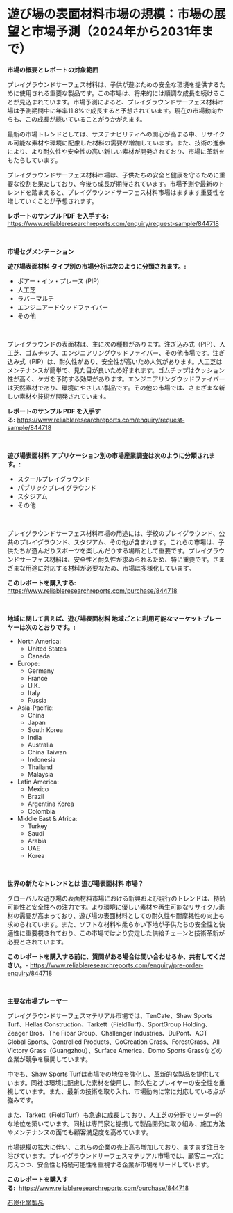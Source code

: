 <p><h1>遊び場の表面材料市場の規模：市場の展望と市場予測（2024年から2031年まで）</h1></p><p><strong>市場の概要とレポートの対象範囲</strong></p>
<p><p>プレイグラウンドサーフェス材料は、子供が遊ぶための安全な環境を提供するために使用される重要な製品です。この市場は、将来的には順調な成長を続けることが見込まれています。市場予測によると、プレイグラウンドサーフェス材料市場は予測期間中に年率11.8%で成長すると予想されています。現在の市場動向からも、この成長が続いていることがうかがえます。</p><p>最新の市場トレンドとしては、サステナビリティへの関心が高まる中、リサイクル可能な素材や環境に配慮した材料の需要が増加しています。また、技術の進歩により、より耐久性や安全性の高い新しい素材が開発されており、市場に革新をもたらしています。</p><p>プレイグラウンドサーフェス材料市場は、子供たちの安全と健康を守るために重要な役割を果たしており、今後も成長が期待されています。市場予測や最新のトレンドを踏まえると、プレイグラウンドサーフェス材料市場はますます重要性を増していくことが予想されます。</p></p>
<p><strong>レポートのサンプル PDF を入手する:</strong> <a href="https://www.reliableresearchreports.com/enquiry/request-sample/844718">https://www.reliableresearchreports.com/enquiry/request-sample/844718</a></p>
<p>&nbsp;</p>
<p><strong>市場セグメンテーション</strong></p>
<p><strong>遊び場表面材料 タイプ別の市場分析は次のように分類されます。:</strong></p>
<p><ul><li>ポアー・イン・プレース (PIP)</li><li>人工芝</li><li>ラバーマルチ</li><li>エンジニアードウッドファイバー</li><li>その他</li></ul></p>
<p>&nbsp;</p>
<p><p>プレイグラウンドの表面材は、主に次の種類があります。注ぎ込み式（PIP）、人工芝、ゴムチップ、エンジニアリングウッドファイバー、その他市場です。注ぎ込み式（PIP）は、耐久性があり、安全性が高いため人気があります。人工芝はメンテナンスが簡単で、見た目が良いため好まれます。ゴムチップはクッション性が高く、ケガを予防する効果があります。エンジニアリングウッドファイバーは天然素材であり、環境にやさしい製品です。その他の市場では、さまざまな新しい素材や技術が開発されています。</p></p>
<p><strong>レポートのサンプル PDF を入手する:</strong>&nbsp;<a href="https://www.reliableresearchreports.com/enquiry/request-sample/844718">https://www.reliableresearchreports.com/enquiry/request-sample/844718</a></p>
<p>&nbsp;</p>
<p><strong> 遊び場表面材料 アプリケーション別の市場産業調査は次のように分類されます。:</strong></p>
<p><ul><li>スクールプレイグラウンド</li><li>パブリックプレイグラウンド</li><li>スタジアム</li><li>その他</li></ul></p>
<p>&nbsp;</p>
<p><p>プレイグラウンドサーフェス材料市場の用途には、学校のプレイグラウンド、公共のプレイグラウンド、スタジアム、その他が含まれます。これらの市場は、子供たちが遊んだりスポーツを楽しんだりする場所として重要です。プレイグラウンドサーフェス材料は、安全性と耐久性が求められるため、特に重要です。さまざまな用途に対応する材料が必要なため、市場は多様化しています。</p></p>
<p><strong>このレポートを購入する:</strong>&nbsp; <a href="https://www.reliableresearchreports.com/purchase/844718">https://www.reliableresearchreports.com/purchase/844718</a></p>
<p>&nbsp;</p>
<p><strong>地域に関して言えば、遊び場表面材料 地域ごとに利用可能なマーケットプレーヤーは次のとおりです。:</strong></p>
<p><ul>
    <li>
        North America:
        <ul>
            <li>United States</li>
            <li>Canada</li>
        </ul>
    </li>
    <li>
        Europe:
        <ul>
            <li>Germany</li>
            <li>France</li>
            <li>U.K.</li>
            <li>Italy</li>
            <li>Russia</li>
        </ul>
    </li>
    <li>
        Asia-Pacific:
        <ul>
            <li>China</li>
            <li>Japan</li>
            <li>South Korea</li>
            <li>India</li>
            <li>Australia</li>
            <li>China Taiwan</li>
            <li>Indonesia</li>
            <li>Thailand</li>
            <li>Malaysia</li>
        </ul>
    </li>
    <li>
        Latin America:
        <ul>
            <li>Mexico</li>
            <li>Brazil</li>
            <li>Argentina Korea</li>
            <li>Colombia</li>
        </ul>
    </li>
    <li>
        Middle East & Africa:
        <ul>
            <li>Turkey</li>
            <li>Saudi</li>
            <li>Arabia</li>
            <li>UAE</li>
            <li>Korea</li>
        </ul>
    </li>
    </ul></p>
<p>&nbsp;</p>
<p><strong>世界の新たなトレンドとは 遊び場表面材料 市場？</strong></p>
<p><p>グローバルな遊び場の表面材料市場における新興および現行のトレンドは、持続可能性と安全性への注力です。より環境に優しい素材や再生可能なリサイクル素材の需要が高まっており、遊び場の表面材料としての耐久性や耐摩耗性の向上も求められています。また、ソフトな材料や柔らかい下地が子供たちの安全性と快適性に重要視されており、この市場ではより安定した供給チェーンと技術革新が必要とされています。</p></p>
<p><strong>このレポートを購入する前に、質問がある場合は問い合わせるか、共有してください。</strong>- <a href="https://www.reliableresearchreports.com/enquiry/pre-order-enquiry/844718">https://www.reliableresearchreports.com/enquiry/pre-order-enquiry/844718</a></p>
<p>&nbsp;</p>
<p><strong>主要な市場プレーヤー</strong></p>
<p><p>プレイグラウンドサーフェスマテリアル市場では、TenCate、Shaw Sports Turf、Hellas Construction、Tarkett（FieldTurf）、SportGroup Holding、Zeager Bros、The Fibar Group、Challenger Industries、DuPont、ACT Global Sports、Controlled Products、CoCreation Grass、ForestGrass、All Victory Grass（Guangzhou）、Surface America、Domo Sports Grassなどの企業が競争を展開しています。</p><p>中でも、Shaw Sports Turfは市場での地位を強化し、革新的な製品を提供しています。同社は環境に配慮した素材を使用し、耐久性とプレイヤーの安全性を重視しています。また、最新の技術を取り入れ、市場動向に常に対応している点が強みです。</p><p>また、Tarkett（FieldTurf）も急速に成長しており、人工芝の分野でリーダー的な地位を築いています。同社は専門家と提携して製品開発に取り組み、施工方法やメンテナンスの面でも顧客満足度を高めています。</p><p>市場規模の拡大に伴い、これらの企業の売上高も増加しており、ますます注目を浴びています。プレイグラウンドサーフェスマテリアル市場では、顧客ニーズに応えつつ、安全性と持続可能性を重視する企業が市場をリードしています。</p></p>
<p><strong>このレポートを購入する:</strong>&nbsp;&nbsp;<a href="https://www.reliableresearchreports.com/purchase/844718">https://www.reliableresearchreports.com/purchase/844718</a></p>
<p><p><a href="https://medium.com/@gregost89076vddcv/%E7%9F%B3%E7%82%AD%E5%8C%96%E5%AD%A6%E8%A3%BD%E5%93%81%E5%B8%82%E5%A0%B4-2031%E5%B9%B4%E3%81%BE%E3%81%A7%E3%81%AE%E3%83%88%E3%83%AC%E3%83%B3%E3%83%89-%E4%BA%88%E6%B8%AC-%E7%AB%B6%E4%BA%89%E5%88%86%E6%9E%90-50a1baa646a2">石炭化学製品</a></p></p>